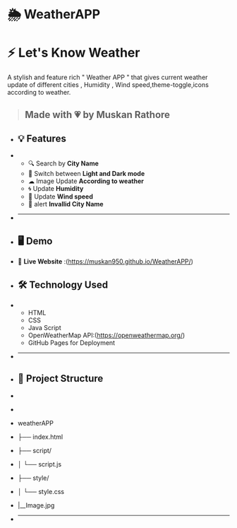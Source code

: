# 🌦️ WeatherAPP
# ⚡ Let's Know Weather
A stylish and feature rich " Weather APP " that gives current weather update of different cities , Humidity , Wind speed,theme-toggle,icons according to weather.
>  Made with 💗 by Muskan Rathore
> ---
+ ## 💡 Features
+ - 🔍 Search by **City Name**
  - 🌙 Switch between **Light and  Dark mode**
  - ☁  Image Update **According to weather**
  -  🌀 Update **Humidity**
  -  🍃 Update **Wind speed**
  -  🚨 alert **Invallid City Name**
+  ---
+  ## 🖥️ Demo  
+ 🧷  **Live Website** :(https://muskan950.github.io/WeatherAPP/)


+ ## 🛠️ Technology Used
+ - HTML
  - CSS
  - Java Script
  - OpenWeatherMap API:(https://openweathermap.org/)
  - GitHub Pages for Deployment

+ ---
+ ## 📁 Project Structure
+
+ ```
+ weatherAPP
+  ├── index.html
+  ├── script/
+  │   └── script.js
+  ├── style/
+  │   └── style.css
+  |__Image.jpg
+    ---

